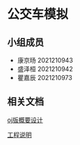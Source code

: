 # 公交车模拟

## 小组成员

- 康京旸 2021210943
- 盛泽桓 2021210942
- 瞿嘉辰 2021210973

## 相关文档

[oj版概要设计](./documents/概要设计.md)

[工程说明](./documents/project_description.md)



